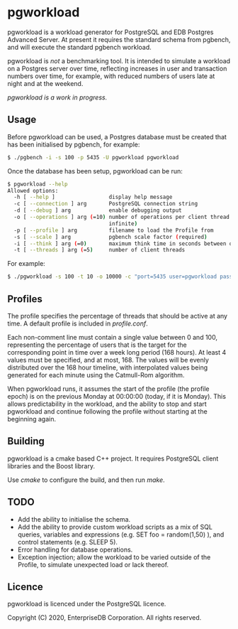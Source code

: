 # pgworkload

pgworkload is a workload generator for PostgreSQL and EDB Postgres Advanced 
Server. At present it requires the standard schema from pgbench, and will 
execute the standard pgbench workload.

pgworkload is *not* a benchmarking tool. It is intended to simulate a workload
on a Postgres server over time, reflecting increases in user and transaction 
numbers over time, for example, with reduced numbers of users late at night
and at the weekend.

*pgworkload is a work in progress.*

## Usage

Before pgworkload can be used, a Postgres database must be created that has 
been initialised by pgbench, for example:

```bash
$ ./pgbench -i -s 100 -p 5435 -U pgworkload pgworkload
```

Once the database has been setup, pgworkload can be run:

```bash
$ pgworkload --help
Allowed options:
  -h [ --help ]                 display help message
  -c [ --connection ] arg       PostgreSQL connection string
  -d [ --debug ] arg            enable debugging output
  -o [ --operations ] arg (=10) number of operations per client thread (-1 == 
                                infinite)
  -p [ --profile ] arg          filename to load the Profile from
  -s [ --scale ] arg            pgbench scale factor (required)
  -i [ --think ] arg (=0)       maximum think time in seconds between queries
  -t [ --threads ] arg (=5)     number of client threads

```

For example:

```bash
$ ./pgworkload -s 100 -t 10 -o 10000 -c "port=5435 user=pgworkload password=pgworkload dbname=pgworkload"
```

## Profiles

The profile specifies the percentage of threads that should be active
at any time. A default profile is included in *profile.conf*.

Each non-comment line must contain a single value between 0 and 100,
representing the percentage of users that is the target for the
corresponding point in time over a week long period (168 hours).
At least 4 values must be specified, and at most, 168. The values will be
evenly distributed over the 168 hour timeline, with interpolated values
being generated for each minute using the Catmull-Rom algorithm.

When pgworkload runs, it assumes the start of the profile (the profile
epoch) is on the previous Monday at 00:00:00 (today, if it is Monday).
This allows predictability in the workload, and the ability to stop and
start pgworkload and continue following the profile without starting at
the beginning again.

## Building

pgworkload is a cmake based C++ project. It requires PostgreSQL client 
libraries and the Boost library.

Use *cmake* to configure the build, and then run *make*.

## TODO

* Add the ability to initialise the schema.
* Add the ability to provide custom workload scripts as a mix of SQL 
queries, variables and expressions 
(e.g. SET foo = random(1,50) ), and control statements (e.g. SLEEP 5).
* Error handling for database operations.
* Exception injection; allow the workload to be varied outside of the 
Profile, to simulate unexpected load or lack thereof.

## Licence

pgworkload is licenced under the PostgreSQL licence.

Copyright (C) 2020, EnterpriseDB Corporation. All rights reserved.